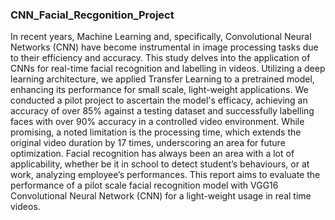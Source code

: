 ### CNN_Facial_Recgonition_Project  

In recent years, Machine Learning and, specifically, Convolutional Neural Networks (CNN) have become instrumental in image processing tasks due to their efficiency and accuracy. This study delves into the application of CNNs for real-time facial recognition and labelling in videos. Utilizing a deep learning architecture, we applied Transfer Learning to a pretrained model, enhancing its performance for small scale, light-weight applications. We conducted a pilot project to ascertain the model's efficacy, achieving an accuracy of over 85% against a testing dataset and successfully labelling faces with over 90% accuracy in a controlled video environment. While promising, a noted 
limitation is the processing time, which extends the original video duration by 17 times, underscoring an area for future optimization. Facial recognition has always been an area with a lot 
of applicability, whether be it in school to detect student’s behaviours, or at work, analyzing employee’s performances. This report aims to evaluate the performance of a pilot scale facial 
recognition model with VGG16 Convolutional Neural Network (CNN) for a light-weight usage in real time videos.
